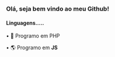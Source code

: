 <h3>Olá, seja bem vindo ao meu Github!</h3>
<h4>Linguagens.....</h4>
<p>• 🐘 Programo em PHP</p>
<p>• 🌎 Programo em <strong>JS</strong></p>

